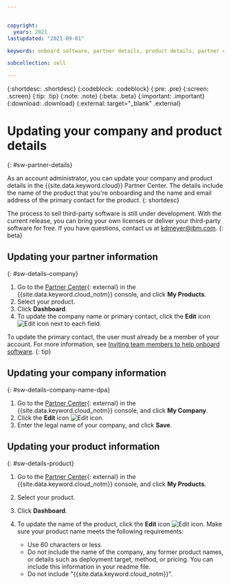 ```yaml
---


copyright:
  years: 2021
lastupdated: "2021-09-01"

keywords: onboard software, partner details, product details, partner center, third-party, software, company details

subcollection: sell

---
```


{:shortdesc: .shortdesc}
{:codeblock: .codeblock}
{:pre: .pre}
{:screen: .screen}
{:tip: .tip}
{:note: .note}
{:beta: .beta}
{:important: .important}
{:download: .download}
{:external: target="_blank" .external}

# Updating your company and product details
{: #sw-partner-details}

As an account administrator, you can update your company and product details in the {{site.data.keyword.cloud}} Partner Center. The details include the name of the product that you're onboarding and the name and email address of the primary contact for the product.
{: shortdesc}

The process to sell third-party software is still under development. With the current release, you can bring your own licenses or deliver your third-party software for free. If you have questions, contact us at kdmeyer@ibm.com.
{: beta}

## Updating your partner information
{: #sw-details-company}

1. Go to the [Partner Center](https://cloud.ibm.com/partner-center/sell){: external} in the {{site.data.keyword.cloud_notm}} console, and click **My Products**.
1. Select your product.
1. Click **Dashboard**.
1. To update the company name or primary contact, click the **Edit** icon ![Edit icon](../icons/edit-tagging.svg "Edit") next to each field.

  To update the primary contact, the user must already be a member of your account. For more information, see [Inviting team members to help onboard software](/docs/sell?topic=sell-sw-invite-team).
  {: tip}

## Updating your company information
{: #sw-details-company-name-dpa}

1. Go to the [Partner Center](https://cloud.ibm.com/partner-center/sell){: external} in the {{site.data.keyword.cloud_notm}} console, and click **My Company**.
1. Click the **Edit** icon ![Edit icon](../icons/edit-tagging.svg "Edit").
1. Enter the legal name of your company, and click **Save**.


## Updating your product information
{: #sw-details-product}

1. Go to the [Partner Center](https://cloud.ibm.com/partner-center/sell){: external} in the {{site.data.keyword.cloud_notm}} console, and click **My Products**.
1. Select your product.
1. Click **Dashboard**.
1. To update the name of the product, click the **Edit** icon ![Edit icon](../icons/edit-tagging.svg "Edit"). Make sure your product name meets the following requirements:
  
   * Use 60 characters or less.
   * Do not include the name of the company, any former product names, or details such as deployment target, method, or pricing. You can include this information in your readme file.
   * Do not include "{{site.data.keyword.cloud_notm}}".






